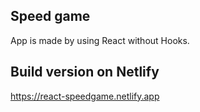## Speed game

App is made by using React without Hooks.

## Build version on Netlify

https://react-speedgame.netlify.app
